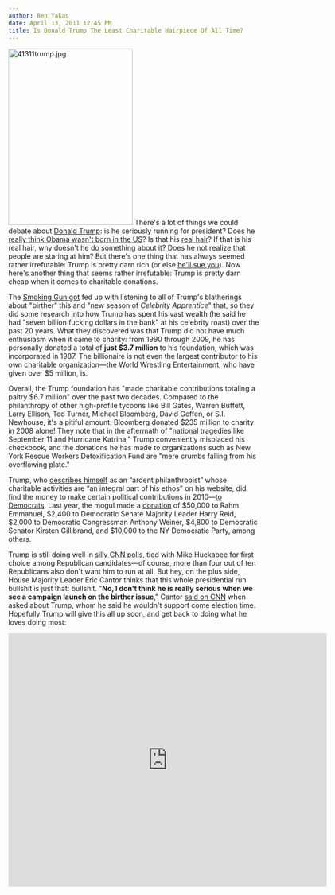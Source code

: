 ```yaml
---
author: Ben Yakas
date: April 13, 2011 12:45 PM
title: Is Donald Trump The Least Charitable Hairpiece Of All Time?
---
```


<p><span class="mt-enclosure mt-enclosure-image" style="display: inline;"> <img alt="41311trump.jpg" src="https://web.archive.org/web/20110413230817im_/http://gothamist.com/attachments/byakas/41311trump.jpg" width="250" height="355" class="image-left"> </span>There&apos;s a lot of things we could debate about <a href="https://web.archive.org/web/20110413230817/http://gothamist.com/tags/donaldtrump">Donald Trump</a>: is he seriously running for president? Does he <a href="https://web.archive.org/web/20110413230817/http://gothamist.com/2011/04/07/dont_worry_america_donald_trump_wil.php">really think Obama wasn&apos;t born in the US</a>? Is that his <a href="https://web.archive.org/web/20110413230817/http://gothamist.com/2010/11/23/frank_gehry_doesnt_like_donald_trum.php">real hair</a>? If that is his real hair, why doesn&apos;t he do something about it? Does he not realize that people are staring at him? But there&apos;s one thing that has always seemed rather irrefutable: Trump is pretty darn rich (or else <a href="https://web.archive.org/web/20110413230817/http://www.nytimes.com/2009/07/16/business/media/16trump.html">he&apos;ll sue you</a>). Now here&apos;s another thing that seems rather irrefutable: Trump is pretty darn cheap when it comes to charitable donations.</p>

<p>The <a href="https://web.archive.org/web/20110413230817/http://www.thesmokinggun.com/documents/celebrity/trump-least-charitable-billionaire-109247">Smoking Gun got</a> fed up with listening to all of Trump&apos;s blatherings about &quot;birther&quot; this and &quot;new season of <em>Celebrity Apprentice</em>&quot; that, so they did some research into how Trump has spent his vast wealth (he said he had &quot;seven billion fucking dollars in the bank&quot; at his celebrity roast) over the past 20 years. What they discovered was that Trump did not have much enthusiasm when it came to charity: from 1990 through 2009, he has personally donated a total of <strong>just $3.7 million</strong> to his foundation, which was incorporated in 1987. The billionaire is not even the largest contributor to his own charitable organization&#x2014;the World Wrestling Entertainment, who have given over $5 million, is.  </p>

<p>Overall, the Trump foundation has &quot;made charitable contributions totaling a paltry $6.7 million&quot; over the past two decades. Compared to the philanthropy of other high-profile tycoons like Bill Gates, Warren Buffett, Larry Ellison, Ted Turner, Michael Bloomberg, David Geffen, or S.I. Newhouse, it&apos;s a pitiful amount. Bloomberg donated $235 million to charity in 2008 alone! They note that in the aftermath of &quot;national tragedies like September 11 and Hurricane Katrina,&quot; Trump conveniently misplaced his checkbook, and the donations he has made to organizations such as New York Rescue Workers Detoxification Fund are &quot;mere crumbs falling from his overflowing plate.&quot; </p>

<p>Trump, who <a href="https://web.archive.org/web/20110413230817/http://www.trump.com/Donald_J_Trump/Donald_J_Trump.asp">describes himself</a> as an &#x201C;ardent philanthropist&#x201D; whose charitable activities are &#x201C;an integral part of his ethos&quot; on his website, did find the money to make certain political contributions in 2010&#x2014;<a href="https://web.archive.org/web/20110413230817/http://www.unelected.org/donald-trump-donates-to-democrats-including-harry-reid-in-2010">to Democrats</a>. Last year, the mogul made a <a href="https://web.archive.org/web/20110413230817/http://www.nytimes.com/2011/02/20/magazine/20Emanuel-t.html?pagewanted=2&amp;_r=1">donation</a> of $50,000 to Rahm Emmanuel, $2,400 to Democratic Senate Majority Leader Harry Reid, $2,000 to Democratic Congressman Anthony Weiner, $4,800 to Democratic Senator Kirsten Gillibrand, and $10,000 to the NY Democratic Party, among others.</p>

<p>Trump is still doing well in <a href="https://web.archive.org/web/20110413230817/http://politicalticker.blogs.cnn.com/2011/04/12/cnn-poll-trump-tied-for-first-in-gop-horserace/">silly CNN polls</a>,  tied with Mike Huckabee for first choice among Republican candidates&#x2014;of course, more than four out of ten Republicans also don&apos;t want him to run at all. But hey, on the plus side, House Majority Leader Eric Cantor thinks that this whole presidential run bullshit is just that: bullshit. &quot;<strong>No, I don&apos;t think he is really serious when we see a campaign launch on the birther issue</strong>,&quot; Cantor <a href="https://web.archive.org/web/20110413230817/http://www.huffingtonpost.com/2011/04/13/eric-cantor-donald-trump-_n_848612.html">said on CNN</a> when asked about Trump, whom he said he wouldn&apos;t support come election time. Hopefully Trump will give this all up soon, and get back to doing what he loves doing most: </p>

<div style="text-align: center;"><iframe title="YouTube video player" width="640" height="510" src="https://web.archive.org/web/20110413230817if_/http://www.youtube.com/embed/NBRrCY5uhWY" frameborder="0" allowfullscreen></iframe></div>